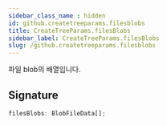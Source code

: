 ```yaml
---
sidebar_class_name : hidden
id: github.createtreeparams.filesblobs
title: CreateTreeParams.filesBlobs
sidebar_label: CreateTreeParams.filesBlobs
slug: /github.createtreeparams.filesblobs
---
```






파일 blob의 배열입니다.

## Signature

```typescript
filesBlobs: BlobFileData[];
```
